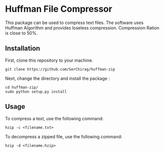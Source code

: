 # Huffman File Compressor

This package can be used to compress text files. The software uses Huffman Algorithm and provides loseless compression. 
Compression Ration is close to 50%.

## Installation

First, clone this repository to your machine.

    git clone https://github.com/SerChirag/huffman-zip
  
 Next, change the directory and install the package :  

    cd huffman-zip/
    sudo python setup.py install

## Usage

To compress a text, use the following command:

    hzip -c <filename.txt>

To decompress a zipped file, use the following command:

    hzip -d <filename.hzip>



